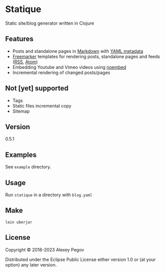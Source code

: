 # Statique

Static site/blog generator written in Clojure

## Features

- Posts and standalone pages in [Markdown][1] with [YAML metadata][2]
- [Freemarker][3] templates for rendering posts, standalone pages and feeds ([RSS][4], [Atom][5])
- Embedding Youtube and Vimeo videos using [noembed][6]
- Incremental rendering of changed posts/pages

## Not [yet] supported

- Tags
- Static files incremental copy
- Sitemap

## Version

0.5.1

## Examples

See `example` directory.

## Usage

Run `statique` in a directory with `blog.yaml`

## Make

    lein uberjar

## License

Copyright © 2018-2023 Alexey Pegov

Distributed under the Eclipse Public License either version 1.0 or (at
your option) any later version.
 
[1]: https://daringfireball.net/projects/markdown/syntax 
[2]: https://assemble.io/docs/YAML-front-matter.html
[3]: https://freemarker.apache.org/
[4]: https://www.rssboard.org/rss-specification
[5]: https://validator.w3.org/feed/docs/atom.html
[6]: https://noembed.com